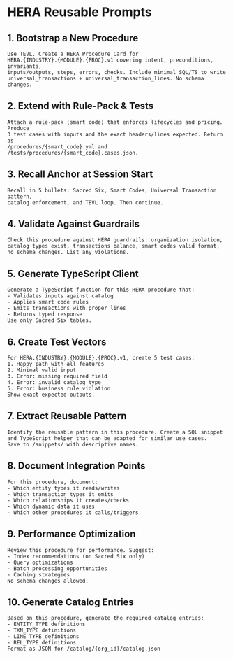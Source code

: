 # HERA Reusable Prompts

## 1. Bootstrap a New Procedure
```
Use TEVL. Create a HERA Procedure Card for
HERA.{INDUSTRY}.{MODULE}.{PROC}.v1 covering intent, preconditions, invariants,
inputs/outputs, steps, errors, checks. Include minimal SQL/TS to write
universal_transactions + universal_transaction_lines. No schema changes.
```

## 2. Extend with Rule-Pack & Tests
```
Attach a rule-pack (smart code) that enforces lifecycles and pricing. Produce
3 test cases with inputs and the exact headers/lines expected. Return as
/procedures/{smart_code}.yml and /tests/procedures/{smart_code}.cases.json.
```

## 3. Recall Anchor at Session Start
```
Recall in 5 bullets: Sacred Six, Smart Codes, Universal Transaction pattern,
catalog enforcement, and TEVL loop. Then continue.
```

## 4. Validate Against Guardrails
```
Check this procedure against HERA guardrails: organization isolation,
catalog types exist, transactions balance, smart codes valid format,
no schema changes. List any violations.
```

## 5. Generate TypeScript Client
```
Generate a TypeScript function for this HERA procedure that:
- Validates inputs against catalog
- Applies smart code rules
- Emits transactions with proper lines
- Returns typed response
Use only Sacred Six tables.
```

## 6. Create Test Vectors
```
For HERA.{INDUSTRY}.{MODULE}.{PROC}.v1, create 5 test cases:
1. Happy path with all features
2. Minimal valid input
3. Error: missing required field
4. Error: invalid catalog type
5. Error: business rule violation
Show exact expected outputs.
```

## 7. Extract Reusable Pattern
```
Identify the reusable pattern in this procedure. Create a SQL snippet
and TypeScript helper that can be adapted for similar use cases.
Save to /snippets/ with descriptive names.
```

## 8. Document Integration Points
```
For this procedure, document:
- Which entity types it reads/writes
- Which transaction types it emits
- Which relationships it creates/checks
- Which dynamic data it uses
- Which other procedures it calls/triggers
```

## 9. Performance Optimization
```
Review this procedure for performance. Suggest:
- Index recommendations (on Sacred Six only)
- Query optimizations
- Batch processing opportunities
- Caching strategies
No schema changes allowed.
```

## 10. Generate Catalog Entries
```
Based on this procedure, generate the required catalog entries:
- ENTITY_TYPE definitions
- TXN_TYPE definitions  
- LINE_TYPE definitions
- REL_TYPE definitions
Format as JSON for /catalog/{org_id}/catalog.json
```